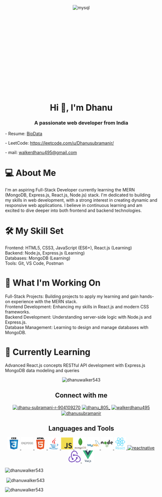 
 <div style="width:100%;height:0;padding-bottom:56%;position:relative;" align="center"> <img style="blend-mode: screen;" src="https://media0.giphy.com/media/v1.Y2lkPTc5MGI3NjExZm1ueGRhcG41MXllam9vejdwajI2cDlycWswdGh4Z21jZGNxdHU2ciZlcD12MV9pbnRlcm5hbF9naWZfYnlfaWQmY3Q9Zw/wiIWl98xLZZS34ReYf/giphy.gif" alt="mysql" width="800"  /></div>
<h1 align="center">Hi 👋, I'm Dhanu</h1>
<h3 align="center">A passionate web developer from India</h3>
<p>- Resume: <a href="https://drive.google.com/file/d/1RknMbTfskWVz3Wx2TkkWGOjHgwhxXdRq/view?usp=sharing">BioData</a></p>
<p>- LeetCode: <a href="https://leetcode.com/u/Dhanusubramanir/">https://leetcode.com/u/Dhanusubramanir/</a></p>
<p>- mail: <a href="walkerdhanu495@gmail.com">walkerdhanu495@gmail.com</a></p>
<p align="center"><h1>💻 About Me</h1>
I'm an aspiring Full-Stack Developer currently learning the MERN (MongoDB, Express.js, React.js, Node.js) stack. I'm dedicated to building my skills in web development, with a strong interest in creating dynamic and responsive web applications. I believe in continuous learning and am excited to dive deeper into both frontend and backend technologies.<br>

<h1>🛠️ My Skill Set</h1>
Frontend: HTML5, CSS3, JavaScript (ES6+), React.js (Learning) <br>
Backend: Node.js, Express.js (Learning)<br>
Databases: MongoDB (Learning)<br>
Tools: Git, VS Code, Postman
<h1>🌟 What I'm Working On</h1>
Full-Stack Projects: Building projects to apply my learning and gain hands-on experience with the MERN stack.<br>
Frontend Development: Enhancing my skills in React.js and modern CSS frameworks.<br>
Backend Development: Understanding server-side logic with Node.js and Express.js.<br>
Database Management: Learning to design and manage databases with MongoDB.<br>
<h1>🌱 Currently Learning</h1>
Advanced React.js concepts
RESTful API development with Express.js
MongoDB data modeling and queries
</p>
<p align="center"> <img src="https://komarev.com/ghpvc/?username=dhanuwalker543&label=Profile%20views&color=0e75b6&style=flat" alt="dhanuwalker543" /> </p>
<h2 align="center">Connect with me</h2>
<p align="center">
<a href="https://linkedin.com/in/dhanu-subramani-r-904109270" target="blank"><img align="center" src="https://raw.githubusercontent.com/rahuldkjain/github-profile-readme-generator/master/src/images/icons/Social/linked-in-alt.svg" alt="dhanu-subramani-r-904109270" height="30" width="40" /></a>
<a href="https://instagram.com/dhanu_805_" target="blank"><img align="center" src="https://raw.githubusercontent.com/rahuldkjain/github-profile-readme-generator/master/src/images/icons/Social/instagram.svg" alt="dhanu_805_" height="30" width="40" /></a>
<a href="https://www.hackerrank.com/walkerdhanu495" target="blank"><img align="center" src="https://raw.githubusercontent.com/rahuldkjain/github-profile-readme-generator/master/src/images/icons/Social/hackerrank.svg" alt="walkerdhanu495" height="30" width="40" /></a>
<a href="https://www.leetcode.com/dhanusubramanir" target="blank"><img align="center" src="https://raw.githubusercontent.com/rahuldkjain/github-profile-readme-generator/master/src/images/icons/Social/leet-code.svg" alt="dhanusubramanir" height="30" width="40" /></a>
</p>

<h2 align="center">Languages and Tools</h2>
<p align="center"> <a href="https://www.w3schools.com/css/" target="_blank" rel="noreferrer"> <img src="https://raw.githubusercontent.com/devicons/devicon/master/icons/css3/css3-original-wordmark.svg" alt="css3" width="40" height="40"/> </a> <a href="https://expressjs.com" target="_blank" rel="noreferrer"> <img src="https://raw.githubusercontent.com/devicons/devicon/master/icons/express/express-original-wordmark.svg" alt="express" width="40" height="40"/> </a> <a href="https://www.w3.org/html/" target="_blank" rel="noreferrer"> <img src="https://raw.githubusercontent.com/devicons/devicon/master/icons/html5/html5-original-wordmark.svg" alt="html5" width="40" height="40"/> </a> <a href="https://www.java.com" target="_blank" rel="noreferrer"> <img src="https://raw.githubusercontent.com/devicons/devicon/master/icons/java/java-original.svg" alt="java" width="40" height="40"/> </a> <a href="https://developer.mozilla.org/en-US/docs/Web/JavaScript" target="_blank" rel="noreferrer"> <img src="https://raw.githubusercontent.com/devicons/devicon/master/icons/javascript/javascript-original.svg" alt="javascript" width="40" height="40"/> </a> <a href="https://www.mongodb.com/" target="_blank" rel="noreferrer"> <img src="https://raw.githubusercontent.com/devicons/devicon/master/icons/mongodb/mongodb-original-wordmark.svg" alt="mongodb" width="40" height="40"/> </a> <a href="https://www.mysql.com/" target="_blank" rel="noreferrer"> <img src="https://raw.githubusercontent.com/devicons/devicon/master/icons/mysql/mysql-original-wordmark.svg" alt="mysql" width="40" height="40"/> </a> <a href="https://nodejs.org" target="_blank" rel="noreferrer"> <img src="https://raw.githubusercontent.com/devicons/devicon/master/icons/nodejs/nodejs-original-wordmark.svg" alt="nodejs" width="40" height="40"/> </a> <a href="https://reactjs.org/" target="_blank" rel="noreferrer"> <img src="https://raw.githubusercontent.com/devicons/devicon/master/icons/react/react-original-wordmark.svg" alt="react" width="40" height="40"/> </a> <a href="https://reactnative.dev/" target="_blank" rel="noreferrer"> <img src="https://reactnative.dev/img/header_logo.svg" alt="reactnative" width="40" height="40"/> </a> <a href="https://redux.js.org" target="_blank" rel="noreferrer"> <img src="https://raw.githubusercontent.com/devicons/devicon/master/icons/redux/redux-original.svg" alt="redux" width="40" height="40"/> </a> <a href="https://vuejs.org/" target="_blank" rel="noreferrer"> <img src="https://raw.githubusercontent.com/devicons/devicon/master/icons/vuejs/vuejs-original-wordmark.svg" alt="vuejs" width="40" height="40"/> </a> </p>

<p align="left"><img  src="https://github-readme-stats.vercel.app/api/top-langs?username=dhanuwalker543&show_icons=true&locale=en&layout=compact" alt="dhanuwalker543" /></p>
<p float="right">&nbsp;<img align="center" src="https://github-readme-stats.vercel.app/api?username=dhanuwalker543&show_icons=true&locale=en" alt="dhanuwalker543" /></p>
<p align="left"><img src="https://github-readme-streak-stats.herokuapp.com/?user=dhanuwalker543&" alt="dhanuwalker543" /></p>


